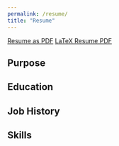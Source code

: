 ```yaml
---
permalink: /resume/
title: "Resume"
---
```


[Resume as PDF](https://nanatuffour.github.io/personal-e-portfolio/assets/current-resume.pdf)
[LaTeX Resume PDF](https://nanatuffour.github.io/personal-e-portfolio/assets/latex-resume.pdf)

## Purpose

## Education

## Job History

## Skills